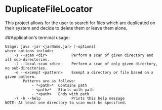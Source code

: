 # DuplicateFileLocator
This project allows for the user to search for files which are duplicated on their system and decide to delete them or leave them alone.

##Application's terminal usage:
```
Usage: java -jar <jarName.jar> [-options]
where options include:
    -s --scan <dir>           Perform a scan of given directory and all sub-directories.
    -l --local-scan <dir>     Perform a scan of only given directory, no sub-directories.
    -e --excempt <pattern>    Exempt a directory or file based on a given pattern.
        Patterns are as follows:
            - *<path>*  Contains path
            - <path>*   Starts with path
            - *<path>   Ends with path
    -? -h --help              Prints this help message
NOTE: At least one directory to scan must be specified.
```